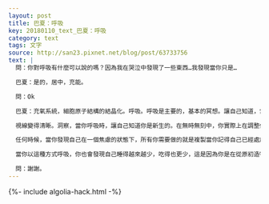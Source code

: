 ```yaml
---
layout: post
title: 巴夏：呼吸
key: 20180110_text_巴夏：呼吸
category: text
tags: 文字
source: http://san23.pixnet.net/blog/post/63733756
text: |
  問：你對呼吸有什麼可以說的嗎？因為我在哭泣中發現了一些東西…我發現當你只是…

  巴夏：是的，居中，充能。

  問：Ok

  巴夏：充氧系統，細胞原子結構的結晶化。呼吸。呼吸是主要的，基本的冥想。讓自己知道，當你深呼吸，在一個放鬆和平靜的狀態，你正在讓自己居中於所有可能性的現實的中心。

  視線變得清晰。洞察，當你呼吸時，讓自己知道你是新生的。在無時無刻中，你實際上在調整你與所處於的特定宇宙的脈搏保持一致。你跟隨那呼吸的脈搏。一個放鬆的深呼吸，以任何代表你的正常的放鬆的呼吸速率呼吸。

  任何時候，當你發現自己在一個焦慮的狀態下，所有你需要做的就是複製當你記得自己已經處於一個輕鬆的狀態的呼吸週期。使用你的想像力，借助你的呼吸週期，它總是會帶你回到中心。這是你的充能象徵，你的充能工具。

  當你以這種方式呼吸，你也會發現自己睡得越來越少，吃得也更少，這是因為你是在從原初造物頻率中吸取營養。

  問：謝謝。
---
```


{%- include algolia-hack.html -%}
